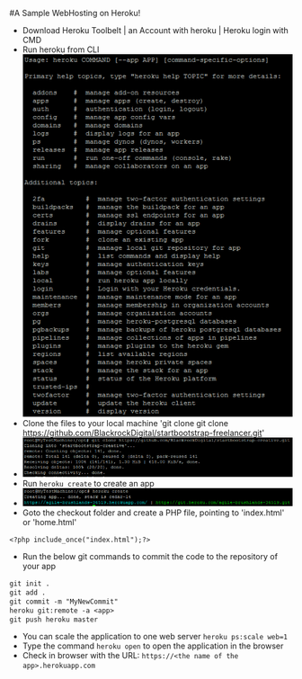 [](/heroku-logo.jpg)
#A Sample WebHosting on Heroku!
- Download Heroku Toolbelt | an Account with heroku | Heroku login with CMD
- Run heroku from CLI ![](/heroku.png)
- Clone the files to your local machine 'git clone git clone https://github.com/BlackrockDigital/startbootstrap-freelancer.git'
- ![](/heroku1.png)
- Run `heroku create` to create an app
- ![](/heroku2.png)
- Goto the checkout folder and create a PHP file, pointing to 'index.html' or 'home.html'
```
<?php include_once("index.html");?>
```
- Run the below git commands to commit the code to the repository of your app
```
git init .
git add .
git commit -m "MyNewCommit"
heroku git:remote -a <app>
git push heroku master
```
- You can scale the application to one web server `heroku ps:scale web=1`
- Type the command `heroku open` to open the application in the browser
- Check in browser with the URL: `https://<the name of the app>.herokuapp.com`
